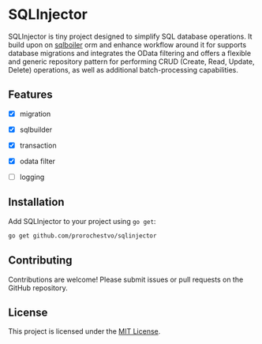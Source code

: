 # SQLInjector
SQLInjector is tiny project designed to simplify SQL database operations. 
It build upon on [sqlboiler](https://github.com/volatiletech/sqlboiler) orm and enhance workflow around it for supports database migrations and integrates the OData filtering and offers a flexible and generic repository pattern for performing CRUD (Create, Read, Update, Delete) operations, as well as additional batch-processing capabilities.



## Features
- [x] migration
- [x] sqlbuilder
- [x] transaction
- [x] odata filter
- [ ] logging



## Installation

Add SQLInjector to your project using `go get`:

```bash
go get github.com/prorochestvo/sqlinjector
```



## Contributing

Contributions are welcome! Please submit issues or pull requests on the GitHub repository.



## License

This project is licensed under the [MIT License](LICENSE).